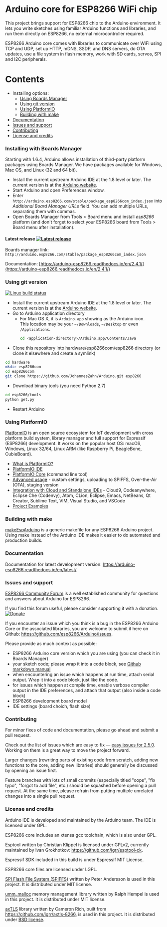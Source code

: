 Arduino core for ESP8266 WiFi chip
===========================================

This project brings support for ESP8266 chip to the Arduino environment. It lets you write sketches using familiar Arduino functions and libraries, and run them directly on ESP8266, no external microcontroller required.

ESP8266 Arduino core comes with libraries to communicate over WiFi using TCP and UDP, set up HTTP, mDNS, SSDP, and DNS servers, do OTA updates, use a file system in flash memory, work with SD cards, servos, SPI and I2C peripherals.

# Contents
- Installing options:
  - [Using Boards Manager](#installing-with-boards-manager)
  - [Using git version](#using-git-version)
  - [Using PlatformIO](#using-platformio)
  - [Building with make](#building-with-make)
- [Documentation](#documentation)
- [Issues and support](#issues-and-support)
- [Contributing](#contributing)  
- [License and credits](#license-and-credits)   

### Installing with Boards Manager

Starting with 1.6.4, Arduino allows installation of third-party platform packages using Boards Manager. We have packages available for Windows, Mac OS, and Linux (32 and 64 bit).

- Install the current upstream Arduino IDE at the 1.8 level or later. The current version is at the [Arduino website](http://www.arduino.cc/en/main/software).
- Start Arduino and open Preferences window.
- Enter ```http://arduino.esp8266.com/stable/package_esp8266com_index.json``` into *Additional Board Manager URLs* field. You can add multiple URLs, separating them with commas.
- Open Boards Manager from Tools > Board menu and install *esp8266* platform (and don't forget to select your ESP8266 board from Tools > Board menu after installation).

#### Latest release [![Latest release](https://img.shields.io/github/release/esp8266/Arduino.svg)](https://github.com/esp8266/Arduino/releases/latest/)
Boards manager link: `http://arduino.esp8266.com/stable/package_esp8266com_index.json`

Documentation: [https://arduino-esp8266.readthedocs.io/en/2.4.1/](https://arduino-esp8266.readthedocs.io/en/2.4.1/)

### Using git version
[![Linux build status](https://travis-ci.org/esp8266/Arduino.svg)](https://travis-ci.org/esp8266/Arduino)

- Install the current upstream Arduino IDE at the 1.8 level or later. The current version is at the [Arduino website](http://www.arduino.cc/en/main/software).
- Go to Arduino application directory
  - For Mac OS X, it is `Arduino.app` showing as the Arduino icon.  
    This location may be your `~/Downloads`, `~/Desktop` or even `/Applications`.
    ```bash
    cd <application-directory>/Arduino.app/Contents/Java
    ```
- Clone this repository into hardware/esp8266com/esp8266 directory (or clone it elsewhere and create a symlink)
```bash
cd hardware
mkdir esp8266com
cd esp8266com
git clone https://github.com/JohannesZahn/Arduino.git esp8266
```
- Download binary tools (you need Python 2.7)
```bash
cd esp8266/tools
python get.py
```
- Restart Arduino

### Using PlatformIO

[PlatformIO](http://platformio.org?utm_source=github&utm_medium=arduino-esp8266) is an open source ecosystem for IoT
development with cross platform build system, library manager and full support
for Espressif (ESP8266) development. It works on the popular host OS: macOS, Windows,
Linux 32/64, Linux ARM (like Raspberry Pi, BeagleBone, CubieBoard).

- [What is PlatformIO?](http://docs.platformio.org/en/latest/what-is-platformio.html?utm_source=github&utm_medium=arduino-esp8266)
- [PlatformIO IDE](http://platformio.org/platformio-ide?utm_source=github&utm_medium=arduino-esp8266)
- [PlatformIO Core](http://docs.platformio.org/en/latest/core.html?utm_source=github&utm_medium=arduino-esp8266) (command line tool)
- [Advanced usage](http://docs.platformio.org/en/latest/platforms/espressif8266.html?utm_source=github&utm_medium=arduino-esp8266) -
  custom settings, uploading to SPIFFS, Over-the-Air (OTA), staging version
- [Integration with Cloud and Standalone IDEs](http://docs.platformio.org/en/latest/ide.html?utm_source=github&utm_medium=arduino-esp8266) -
  Cloud9, Codeanywhere, Eclipse Che (Codenvy), Atom, CLion, Eclipse, Emacs, NetBeans, Qt Creator, Sublime Text, VIM, Visual Studio, and VSCode
- [Project Examples](http://docs.platformio.org/en/latest/platforms/espressif8266.html?utm_source=github&utm_medium=arduino-esp8266#examples)

### Building with make

[makeEspArduino](https://github.com/plerup/makeEspArduino) is a generic makefile for any ESP8266 Arduino project.
Using make instead of the Arduino IDE makes it easier to do automated and production builds.

### Documentation

Documentation for latest development version: https://arduino-esp8266.readthedocs.io/en/latest/

### Issues and support ###

[ESP8266 Community Forum](http://www.esp8266.com/u/arduinoanswers) is a well established community for questions and answers about Arduino for ESP8266.

If you find this forum useful, please consider supporting it with a donation. <br />
[![Donate](https://img.shields.io/badge/paypal-donate-yellow.svg)](https://www.paypal.com/webscr?cmd=_s-xclick&hosted_button_id=4M56YCWV6PX66)

If you encounter an issue which you think is a bug in the ESP8266 Arduino Core or the associated libraries, you are welcome to submit it here on Github: https://github.com/esp8266/Arduino/issues.

Please provide as much context as possible:

- ESP8266 Arduino core version which you are using (you can check it in Boards Manager)
- your sketch code; please wrap it into a code block, see [Github markdown manual](https://help.github.com/articles/basic-writing-and-formatting-syntax/#quoting-code)
- when encountering an issue which happens at run time, attach serial output. Wrap it into a code block, just like the code.
- for issues which happen at compile time, enable verbose compiler output in the IDE preferences, and attach that output (also inside a code block)
- ESP8266 development board model
- IDE settings (board choich, flash size)

### Contributing

For minor fixes of code and documentation, please go ahead and submit a pull request.

Check out the list of issues which are easy to fix — [easy issues for 2.5.0](https://github.com/esp8266/Arduino/issues?q=is%3Aopen+is%3Aissue+milestone%3A2.5.0+label%3A%22level%3A+easy%22). Working on them is a great way to move the project forward.

Larger changes (rewriting parts of existing code from scratch, adding new functions to the core, adding new libraries) should generally be discussed by opening an issue first.

Feature branches with lots of small commits (especially titled "oops", "fix typo", "forgot to add file", etc.) should be squashed before opening a pull request. At the same time, please refrain from putting multiple unrelated changes into a single pull request.

### License and credits ###

Arduino IDE is developed and maintained by the Arduino team. The IDE is licensed under GPL.

ESP8266 core includes an xtensa gcc toolchain, which is also under GPL.

Esptool written by Christian Klippel is licensed under GPLv2, currently maintained by Ivan Grokhotkov: https://github.com/igrr/esptool-ck.

Espressif SDK included in this build is under Espressif MIT License.

ESP8266 core files are licensed under LGPL.

[SPI Flash File System (SPIFFS)](https://github.com/pellepl/spiffs) written by Peter Andersson is used in this project. It is distributed under MIT license.

[umm_malloc](https://github.com/rhempel/umm_malloc) memory management library written by Ralph Hempel is used in this project. It is distributed under MIT license.

[axTLS](http://axtls.sourceforge.net/) library written by Cameron Rich, built from https://github.com/igrr/axtls-8266, is used in this project. It is distributed under [BSD license](https://github.com/igrr/axtls-8266/blob/master/LICENSE).
